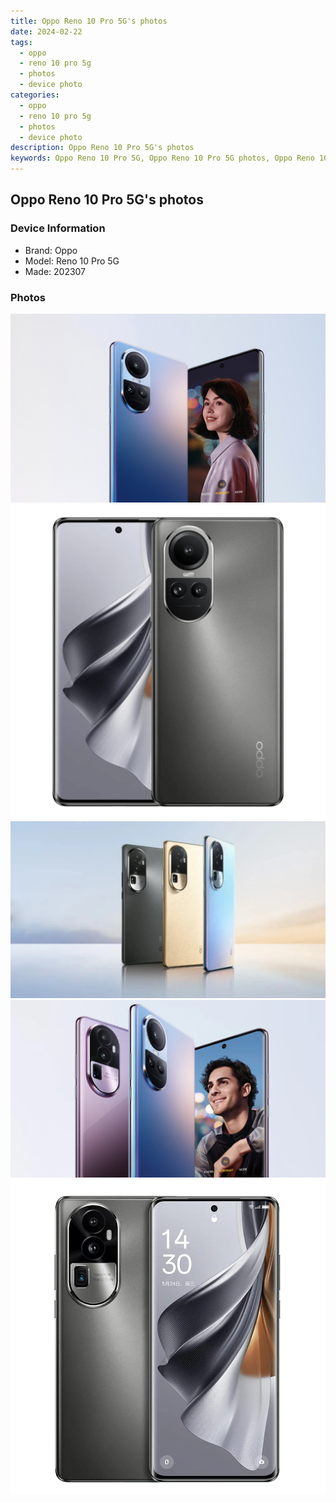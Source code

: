 ```yaml
---
title: Oppo Reno 10 Pro 5G's photos
date: 2024-02-22
tags: 
  - oppo
  - reno 10 pro 5g
  - photos
  - device photo
categories: 
  - oppo
  - reno 10 pro 5g
  - photos
  - device photo
description: Oppo Reno 10 Pro 5G's photos
keywords: Oppo Reno 10 Pro 5G, Oppo Reno 10 Pro 5G photos, Oppo Reno 10 Pro 5G device photo
---
```


## Oppo Reno 10 Pro 5G's photos

### Device Information

- Brand: Oppo
- Model: Reno 10 Pro 5G
- Made: 202307

### Photos

![/images/best-assets/devices/oppo/oppo-reno-10-pro-5g/1.jpg](/images/best-assets/devices/oppo/oppo-reno-10-pro-5g/1.jpg)
![/images/best-assets/devices/oppo/oppo-reno-10-pro-5g/2.jpg](/images/best-assets/devices/oppo/oppo-reno-10-pro-5g/2.jpg)
![/images/best-assets/devices/oppo/oppo-reno-10-pro-5g/3.jpg](/images/best-assets/devices/oppo/oppo-reno-10-pro-5g/3.jpg)
![/images/best-assets/devices/oppo/oppo-reno-10-pro-5g/4.jpg](/images/best-assets/devices/oppo/oppo-reno-10-pro-5g/4.jpg)
![/images/best-assets/devices/oppo/oppo-reno-10-pro-5g/5.jpg](/images/best-assets/devices/oppo/oppo-reno-10-pro-5g/5.jpg)
